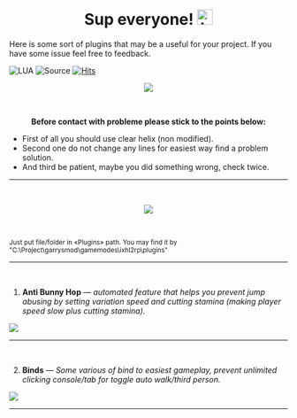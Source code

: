 <h1 align="center"> Sup everyone! <img src="https://user-images.githubusercontent.com/1303154/88677602-1635ba80-d120-11ea-84d8-d263ba5fc3c0.gif" width="28px" alt="hi"></h1>

 Here is some sort of plugins that may be a useful for your project. If you have some issue feel free to feedback. <br/>
 
![LUA](https://img.shields.io/badge/-lua-000000?style=flat&logo=lua&logoColor=blue)
![Source](https://img.shields.io/badge/-Source-000000?style=flat&logo=sourceengine&logoColor=orange)
[![Hits](https://hits.seeyoufarm.com/api/count/incr/badge.svg?url=https%3A%2F%2Fgithub.com%2FLeonoJlbD%2FHelix-Plugins&count_bg=%239338C0&title_bg=%23000000&icon=dev-dot-to.svg&icon_color=%23FFFFFF&title=hits&edge_flat=false)](https://hits.seeyoufarm.com)

<p align="center">
  <a href=""><img src="https://img.shields.io/badge/Warning-b32132.svg?style=for-the-badge&logo=us&logoColor=white"/></a>
</p><br/>

<p align="center"> <b> Before contact with probleme please stick to the points below: </b> </p>

- First of all you should use clear helix (non modified). 
- Second one do not change any lines for easiest way find a problem solution.
- And third be patient, maybe you did something wrong, check twice.
<hr>
<br/>
<p align="center">
  <a href=""><img src="https://img.shields.io/badge/Install-faca46.svg?style=for-the-badge&logo=us&logoColor=white"/></a>
</p> <br/>

<p alignt="center"> <sub> Just put file/folder in «Plugins» path. You may find it by "C:\Project\garrysmod\gamemodes\ixhl2rp\plugins" </sub> </p> 
<hr>
<br/>

1. **Anti Bunny Hop** — *automated feature that helps you prevent jump abusing by setting variation speed and cutting stamina (making player speed slow plus cutting stamina).*

<p align="left">
  <a href="https://twitch.tv/leon0jlbd"><img src="https://badge-size.herokuapp.com/leonojlbd/Helix-Plugins/main/antibhop.lua"/></a>
</p>
<hr>
<br/>

2. **Binds** — *Some various of bind to easiest gameplay, prevent unlimited clicking console/tab for toggle auto walk/third person.* <br/>

<p align="left">
  <a href="https://twitch.tv/leon0jlbd"><img src="https://badge-size.herokuapp.com/leonojlbd/Helix-Plugins/main/binds.lua"/></a>
</p>
<hr>

